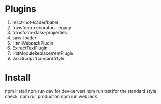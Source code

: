 # Plugins
1. react-hot-loader/babel
2. transform-decorators-legacy
3. transform-class-properties
4. sass-loader
5. HtmlWebpackPlugin
6. ExtractTextPlugin
7. HotModuleReplacementPlugin
8. JavaScript Standard Style

# Install
npm install
npm run dev(for dev-server)
npm run test(for the standard style check)
npm run production
npm run webpack
